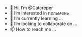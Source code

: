 - 👋 Hi, I’m @Catcreper
- 👀 I’m interested in пельмень
- 🌱 I’m currently learning ...
- 💞️ I’m looking to collaborate on ...
- 📫 How to reach me ...

<!---
Catcreper/Catcreper is a ✨ special ✨ repository because its `README.md` (this file) appears on your GitHub profile.
You can click the Preview link to take a look at your changes.
--->
